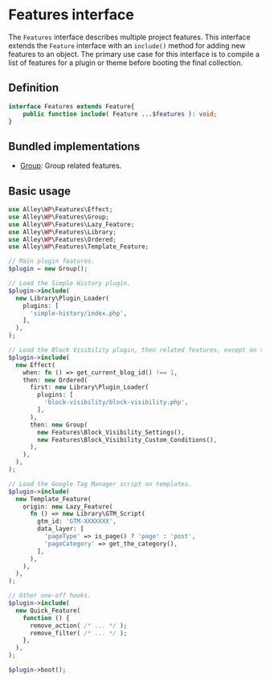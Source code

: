 # Features interface

The `Features` interface describes multiple project features. This interface extends the `Feature` interface with an `include()` method for adding new features to an object. The primary use case for this interface is to compile a list of features for a plugin or theme before booting the final collection.

## Definition

```php
interface Features extends Feature{
	public function include( Feature ...$features ): void;
}
```

## Bundled implementations

- [Group](https://github.com/alleyinteractive/wp-type-extensions/blob/main/src/alley/wp/features/class-group.php): Group related features.

## Basic usage

```php
use Alley\WP\Features\Effect;
use Alley\WP\Features\Group;
use Alley\WP\Features\Lazy_Feature;
use Alley\WP\Features\Library;
use Alley\WP\Features\Ordered;
use Alley\WP\Features\Template_Feature;

// Main plugin features.
$plugin = new Group();

// Load the Simple History plugin.
$plugin->include(
  new Library\Plugin_Loader(
    plugins: [
      'simple-history/index.php',
    ],
  ),
);

// Load the Block Visibility plugin, then related features, except on the main site in the network.
$plugin->include(
  new Effect(
    when: fn () => get_current_blog_id() !== 1,
    then: new Ordered(
      first: new Library\Plugin_Loader(
        plugins: [
          'block-visibility/block-visibility.php',
        ],
      ),
      then: new Group(
        new Features\Block_Visibility_Settings(),
        new Features\Block_Visibility_Custom_Conditions(),
      ),
    ),
  ),
);

// Load the Google Tag Manager script on templates.
$plugin->include(
  new Template_Feature(
    origin: new Lazy_Feature(
      fn () => new Library\GTM_Script(
        gtm_id: 'GTM-XXXXXXX',
        data_layer: [
          'pageType' => is_page() ? 'page' : 'post',
          'pageCategory' => get_the_category(),
        ],
      ),
    ),
  ),
);

// Other one-off hooks.
$plugin->include(
  new Quick_Feature(
    function () {
      remove_action( /* ... */ );
      remove_filter( /* ... */ );
    },
  ),
);

$plugin->boot();
```
